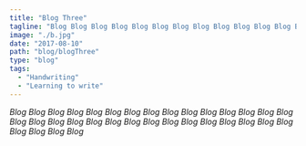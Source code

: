 ```yaml
---
title: "Blog Three"
tagline: "Blog Blog Blog Blog Blog Blog Blog Blog Blog Blog Blog Blog Blog Blog Blog Blog Blog Blog Blog Blog Blog Blog "
image: "./b.jpg"
date: "2017-08-10"
path: "blog/blogThree"
type: "blog"
tags:
  - "Handwriting"
  - "Learning to write"
---
```


_Blog Blog Blog Blog Blog Blog Blog Blog Blog Blog Blog Blog Blog Blog Blog Blog Blog Blog Blog Blog Blog Blog Blog Blog Blog Blog Blog Blog Blog Blog Blog Blog Blog Blog_
